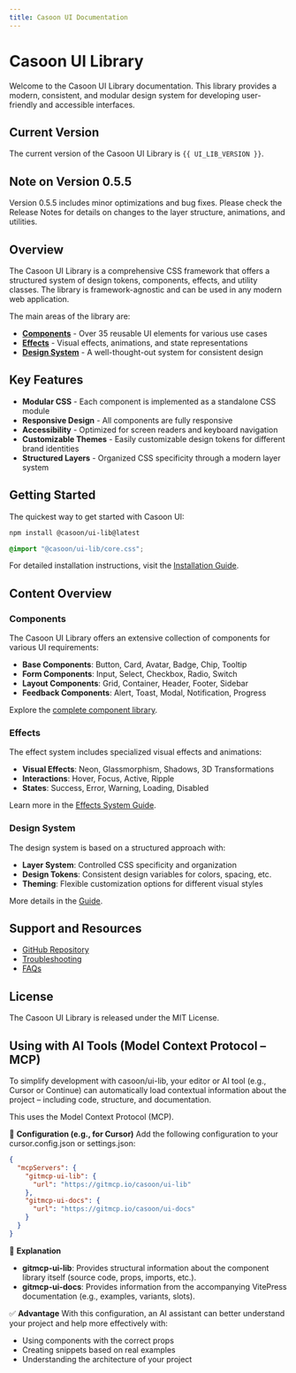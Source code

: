 ```yaml
---
title: Casoon UI Documentation
---
```


<script setup>
import { UI_LIB_VERSION } from './.vitepress/data/versions'
</script>

# Casoon UI Library

Welcome to the Casoon UI Library documentation. This library provides a modern, consistent, and modular design system for developing user-friendly and accessible interfaces.

## Current Version

The current version of the Casoon UI Library is `{{ UI_LIB_VERSION }}`.

## Note on Version 0.5.5

Version 0.5.5 includes minor optimizations and bug fixes. Please check the Release Notes for details on changes to the layer structure, animations, and utilities.

## Overview

The Casoon UI Library is a comprehensive CSS framework that offers a structured system of design tokens, components, effects, and utility classes. The library is framework-agnostic and can be used in any modern web application.

The main areas of the library are:

- **[Components](/components/)** - Over 35 reusable UI elements for various use cases
- **[Effects](/effects-system)** - Visual effects, animations, and state representations
- **[Design System](/guide/)** - A well-thought-out system for consistent design

## Key Features

- **Modular CSS** - Each component is implemented as a standalone CSS module
- **Responsive Design** - All components are fully responsive
- **Accessibility** - Optimized for screen readers and keyboard navigation
- **Customizable Themes** - Easily customizable design tokens for different brand identities
- **Structured Layers** - Organized CSS specificity through a modern layer system

## Getting Started

The quickest way to get started with Casoon UI:

```bash
npm install @casoon/ui-lib@latest
```

```css
@import "@casoon/ui-lib/core.css";
```

For detailed installation instructions, visit the [Installation Guide](/getting-started/installation).

## Content Overview

### Components

The Casoon UI Library offers an extensive collection of components for various UI requirements:

- **Base Components**: Button, Card, Avatar, Badge, Chip, Tooltip
- **Form Components**: Input, Select, Checkbox, Radio, Switch
- **Layout Components**: Grid, Container, Header, Footer, Sidebar
- **Feedback Components**: Alert, Toast, Modal, Notification, Progress

Explore the [complete component library](/components/).

### Effects

The effect system includes specialized visual effects and animations:

- **Visual Effects**: Neon, Glassmorphism, Shadows, 3D Transformations
- **Interactions**: Hover, Focus, Active, Ripple
- **States**: Success, Error, Warning, Loading, Disabled

Learn more in the [Effects System Guide](/effects-system).

### Design System

The design system is based on a structured approach with:

- **Layer System**: Controlled CSS specificity and organization
- **Design Tokens**: Consistent design variables for colors, spacing, etc.
- **Theming**: Flexible customization options for different visual styles

More details in the [Guide](/guide/).

## Support and Resources

- [GitHub Repository](https://github.com/casoon/ui-lib)
- [Troubleshooting](/getting-started/#troubleshooting)
- [FAQs](/getting-started/#faq)

## License

The Casoon UI Library is released under the MIT License.

## Using with AI Tools (Model Context Protocol – MCP)

To simplify development with casoon/ui-lib, your editor or AI tool (e.g., Cursor or Continue) can automatically load contextual information about the project – including code, structure, and documentation.

This uses the Model Context Protocol (MCP).

🔧 **Configuration (e.g., for Cursor)**
Add the following configuration to your cursor.config.json or settings.json:

```json
{
  "mcpServers": {
    "gitmcp-ui-lib": {
      "url": "https://gitmcp.io/casoon/ui-lib"
    },
    "gitmcp-ui-docs": {
      "url": "https://gitmcp.io/casoon/ui-docs"
    }
  }
}
```

📌 **Explanation**
- **gitmcp-ui-lib**: Provides structural information about the component library itself (source code, props, imports, etc.).
- **gitmcp-ui-docs**: Provides information from the accompanying VitePress documentation (e.g., examples, variants, slots).

✅ **Advantage**
With this configuration, an AI assistant can better understand your project and help more effectively with:

- Using components with the correct props
- Creating snippets based on real examples
- Understanding the architecture of your project
